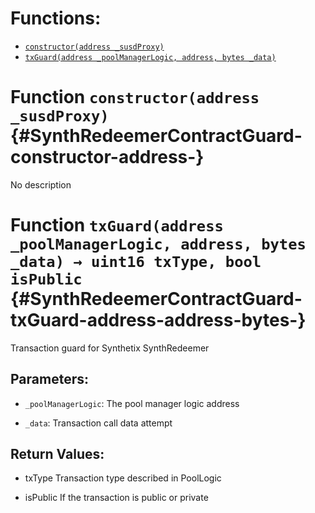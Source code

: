 

# Functions:
- [`constructor(address _susdProxy)`](#SynthRedeemerContractGuard-constructor-address-)
- [`txGuard(address _poolManagerLogic, address, bytes _data)`](#SynthRedeemerContractGuard-txGuard-address-address-bytes-)



# Function `constructor(address _susdProxy)` {#SynthRedeemerContractGuard-constructor-address-}
No description




# Function `txGuard(address _poolManagerLogic, address, bytes _data) → uint16 txType, bool isPublic` {#SynthRedeemerContractGuard-txGuard-address-address-bytes-}
Transaction guard for Synthetix SynthRedeemer


## Parameters:
- `_poolManagerLogic`: The pool manager logic address

- `_data`: Transaction call data attempt


## Return Values:
- txType Transaction type described in PoolLogic

- isPublic If the transaction is public or private


